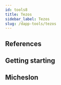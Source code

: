 ```yaml
---
id: tools8
title: Tezos
sidebar_label: Tezos
slug: /dapp-tools/tezos
---
```


## References

## Getting starting

## Micheslon


